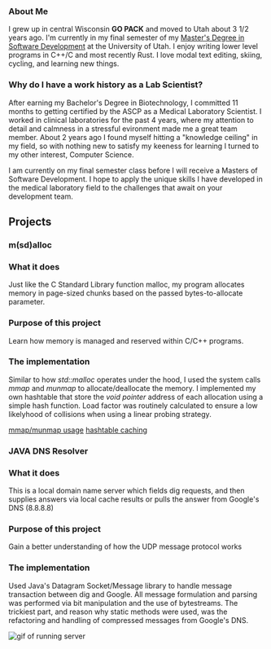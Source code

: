 ### About Me
I grew up in central Wisconsin **GO PACK** and moved to Utah about 3 1/2 years ago. I'm currently in my final semester of my [Master's Degree in Software Development](https://msd.utah.edu/) at the University of Utah. I enjoy writing lower level programs in C++/C and most recently Rust. I love modal text editing, skiing, cycling, and learning new things.

### Why do I have a work history as a Lab Scientist?
After earning my Bachelor's Degree in Biotechnology, I committed 11 months to getting certified by the ASCP as a Medical Laboratory Scientist. I worked in clinical laboratories for the past 4 years, where my attention to detail and calmness in a stressful evironment made me a great team member. About 2 years ago I found myself hitting a "knowledge ceiling" in my field, so with nothing new to satisfy my keeness for learning I turned to my other interest, Computer Science. 

I am currently on my final semester class before I will receive a Masters of Software Development. I hope to apply the unique skills I have developed in the medical laboratory field to the challenges that await on your development team.

## Projects

### m(sd)alloc

### What it does
Just like the C Standard Library function malloc, my program allocates memory in page-sized chunks based on the passed bytes-to-allocate parameter.

### Purpose of this project
Learn how memory is managed and reserved within C/C++ programs.

### The implementation
Similar to how *std::malloc* operates under the hood, I used the system calls *mmap* and *munmap* to allocate/deallocate the memory. I implemented my own hashtable that store the *void pointer* address of each allocation using a simple hash function. Load factor was routinely calculated to ensure a low likelyhood of collisions when using a linear probing strategy.

[mmap/munmap usage](m-sd-alloc/msdAlloc.cpp)
[hashtable caching](m-sd-alloc/allocHashtable.cpp)

### JAVA DNS Resolver

### What it does
This is a local domain name server which fields dig requests, and then supplies answers via local cache results or pulls the answer from Google's DNS (8.8.8.8)

### Purpose of this project
Gain a better understanding of how the UDP message protocol works

### The implementation
Used Java's Datagram Socket/Message library to handle message transaction between dig and Google. All message formulation and parsing was performed via bit manipulation and the use of bytestreams. The trickiest part, and reason why static methods were used, was the refactoring and handling of compressed messages from Google's DNS.

![gif of running server](DNS.gif)


